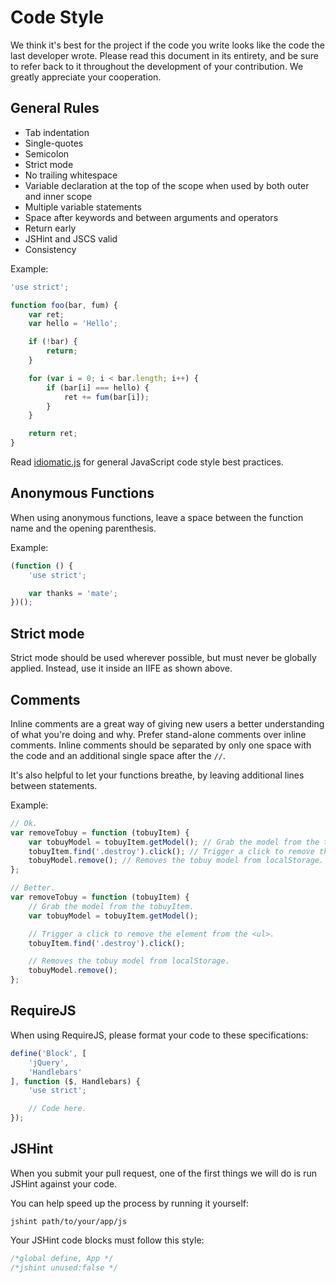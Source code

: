 # Code Style

We think it's best for the project if the code you write looks like the code the last developer wrote. Please read this document in its entirety, and be sure to refer back to it throughout the development of your contribution. We greatly appreciate your cooperation.


## General Rules

- Tab indentation
- Single-quotes
- Semicolon
- Strict mode
- No trailing whitespace
- Variable declaration at the top of the scope when used by both outer and inner scope
- Multiple variable statements
- Space after keywords and between arguments and operators
- Return early
- JSHint and JSCS valid
- Consistency

Example:

```js
'use strict';

function foo(bar, fum) {
	var ret;
	var hello = 'Hello';

	if (!bar) {
		return;
	}

	for (var i = 0; i < bar.length; i++) {
		if (bar[i] === hello) {
			ret += fum(bar[i]);
		}
	}

	return ret;
}
```

Read [idiomatic.js](https://github.com/rwldrn/idiomatic.js) for general JavaScript code style best practices.


## Anonymous Functions

When using anonymous functions, leave a space between the function name and the opening parenthesis.

Example:

```js
(function () {
	'use strict';

	var thanks = 'mate';
})();
```

## Strict mode

Strict mode should be used wherever possible, but must never be globally
applied. Instead, use it inside an IIFE as shown above.


## Comments

Inline comments are a great way of giving new users a better understanding of what you're doing and why.
Prefer stand-alone comments over inline comments. Inline comments should be separated by only one space
with the code and an additional single space after the `//`.

It's also helpful to let your functions breathe, by leaving additional lines between statements.

Example:

```js
// Ok.
var removeTobuy = function (tobuyItem) {
	var tobuyModel = tobuyItem.getModel(); // Grab the model from the tobuyItem.
	tobuyItem.find('.destroy').click(); // Trigger a click to remove the element from the <ul>.
	tobuyModel.remove(); // Removes the tobuy model from localStorage.
};

// Better.
var removeTobuy = function (tobuyItem) {
	// Grab the model from the tobuyItem.
	var tobuyModel = tobuyItem.getModel();

	// Trigger a click to remove the element from the <ul>.
	tobuyItem.find('.destroy').click();

	// Removes the tobuy model from localStorage.
	tobuyModel.remove();
};
```

## RequireJS

When using RequireJS, please format your code to these specifications:

```js
define('Block', [
	'jQuery',
	'Handlebars'
], function ($, Handlebars) {
	'use strict';

	// Code here.
});
```

## JSHint

When you submit your pull request, one of the first things we will do is run JSHint against your code.

You can help speed up the process by running it yourself:

```
jshint path/to/your/app/js
```

Your JSHint code blocks must follow this style:

```js
/*global define, App */
/*jshint unused:false */
```
